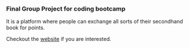 ### Final Group Project for coding bootcamp

It is a platform where people can exchange all sorts of their secondhand book for points.

Checkout the [website](http://bookku.herokuapp.com/) if you are interested.

